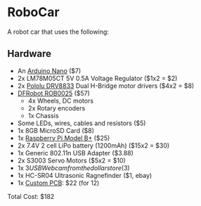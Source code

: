 # RoboCar
A robot car that uses the following:

Hardware
--------
- An [Arduino Nano](http://arduino.cc/en/Main/arduinoBoardNano) ($7)
- 2x LM78M05CT 5V 0.5A Voltage Regulator ($1x2 = $2)
- 2x [Pololu DRV8833](https://www.pololu.com/product/2130) Dual H-Bridge motor drivers ($4x2 = $8)
- [DFRobot ROB0025](http://www.dfrobot.com/wiki/index.php/NEW_A4WD_Mobile_Robot_with_encoder_%28SKU:ROB0025%29) ($57)
  - 4x Wheels, DC motors
  - 2x Rotary encoders
  - 1x Chassis
- Some LEDs, wires, cables and resistors ($5)
- 1x 8GB MicroSD Card ($8)
- 1x [Raspberry Pi Model B+](http://www.raspberrypi.org/products/model-b-plus/) ($25)
- 2x 7.4V 2 cell LiPo battery (1200mAh) ($15x2 = $30) 
- 1x Generic 802.11n USB Adapter ($3.88)
- 2x S3003 Servo Motors ($5x2 = $10)
- 1x $3 USB Webcam from the dollar store ($3) 
- 1x HC-SR04 Ultrasonic Ragnefinder ($1, ebay)
- 1x [Custom PCB](http://imall.iteadstudio.com/open-pcb/pcb-prototyping/im120418002.html): $22 (for 12)

Total Cost: $182
